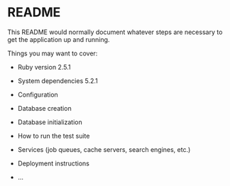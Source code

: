 # README

This README would normally document whatever steps are necessary to get the
application up and running.

Things you may want to cover:

* Ruby version 2.5.1

* System dependencies 5.2.1

* Configuration

* Database creation

* Database initialization

* How to run the test suite

* Services (job queues, cache servers, search engines, etc.)

* Deployment instructions

* ...
